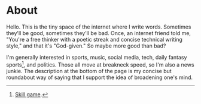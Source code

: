 # About

Hello. This is the tiny space of the internet where I write words. Sometimes they'll be good, sometimes they'll be bad. Once, an internet friend told me, "You're a free thinker with a poetic streak and concise technical writing style," and that it's "God-given." So maybe more good than bad?

I'm generally interested in sports, music, social media, tech, daily fantasy sports[^1], and politics. Those all move at breakneck speed, so I'm also a news junkie. The description at the bottom of the page is my concise but roundabout way of saying that I support the idea of broadening one's mind. 

[^1]: [Skill game](https://en.wikipedia.org/wiki/Daily_fantasy_sports#cite_ref-91).

